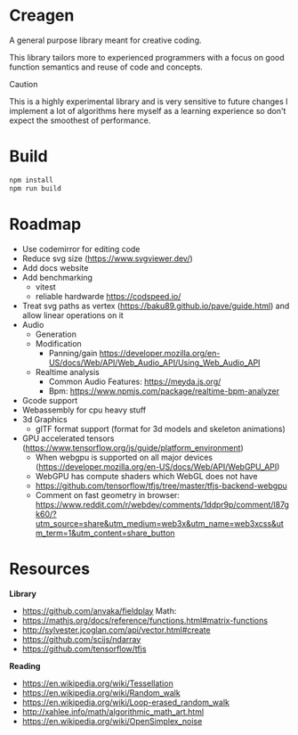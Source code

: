 # Creagen

A general purpose library meant for creative coding.

This library tailors more to experienced programmers with a focus on good function semantics and reuse of code and concepts.

> [!CAUTION]
> This is a highly experimental library and is very sensitive to future changes
> I implement a lot of algorithms here myself as a learning experience so don't expect
> the smoothest of performance.

# Build

```sh
npm install
npm run build
```

# Roadmap

- Use codemirror for editing code
- Reduce svg size (https://www.svgviewer.dev/)
- Add docs website
- Add benchmarking
    - vitest
    - reliable hardwarde https://codspeed.io/ 
- Treat svg paths as vertex (https://baku89.github.io/pave/guide.html) and allow linear operations on it
- Audio 
    - Generation
    - Modification
        - Panning/gain https://developer.mozilla.org/en-US/docs/Web/API/Web_Audio_API/Using_Web_Audio_API
    - Realtime analysis
        - Common Audio Features: https://meyda.js.org/
        - Bpm: https://www.npmjs.com/package/realtime-bpm-analyzer
- Gcode support
- Webassembly for cpu heavy stuff
- 3d Graphics
    - glTF format support (format for 3d models and skeleton animations)
- GPU accelerated tensors (https://www.tensorflow.org/js/guide/platform_environment)
  - When webgpu is supported on all major devices (https://developer.mozilla.org/en-US/docs/Web/API/WebGPU_API)
  - WebGPU has compute shaders which WebGL does not have 
  - https://github.com/tensorflow/tfjs/tree/master/tfjs-backend-webgpu
  - Comment on fast geometry in browser: https://www.reddit.com/r/webdev/comments/1ddpr9p/comment/l87gk60/?utm_source=share&utm_medium=web3x&utm_name=web3xcss&utm_term=1&utm_content=share_button


# Resources

**Library**
- https://github.com/anvaka/fieldplay
Math:
- https://mathjs.org/docs/reference/functions.html#matrix-functions
- http://sylvester.jcoglan.com/api/vector.html#create
- https://github.com/scijs/ndarray
- https://github.com/tensorflow/tfjs

**Reading**
- https://en.wikipedia.org/wiki/Tessellation
- https://en.wikipedia.org/wiki/Random_walk
- https://en.wikipedia.org/wiki/Loop-erased_random_walk
- http://xahlee.info/math/algorithmic_math_art.html
- https://en.wikipedia.org/wiki/OpenSimplex_noise
